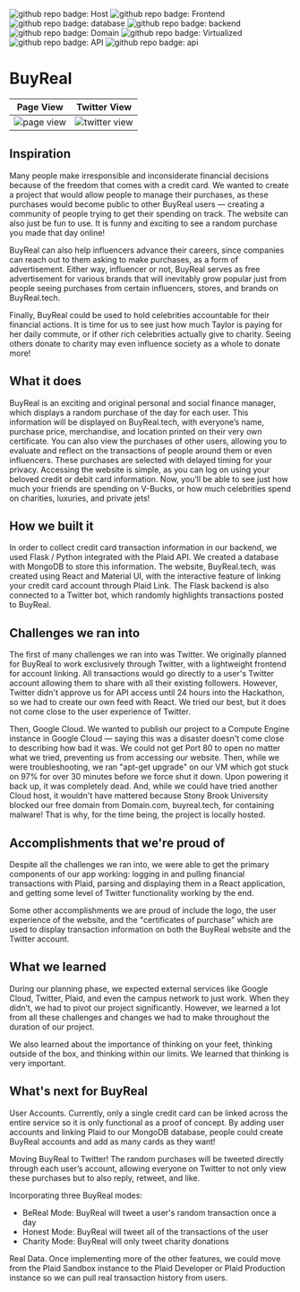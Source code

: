 ![github repo badge: Host](https://img.shields.io/badge/Host-AWS-181717?color=orange) ![github repo badge: Frontend](https://img.shields.io/badge/Frontend-React-181717?color=blue)  ![github repo badge: database](https://img.shields.io/badge/database-mongoDB-181717?color=green) ![github repo badge: backend](https://img.shields.io/badge/backend-flask-181717?color=blue) ![github repo badge: Domain](https://img.shields.io/badge/Domain-Domain.com-181717?color=red) ![github repo badge: Virtualized](https://img.shields.io/badge/Virtualized-Docker-181717?color=blue) ![github repo badge: API](https://img.shields.io/badge/API-Plaid-181717?color=purple) ![github repo badge: api](https://img.shields.io/badge/API-Twitter-181717?color=blue)  
# BuyReal

Page View             |  Twitter View
:-------------------------:|:-------------------------:
![page view](https://cdn.discordapp.com/attachments/776168532353351710/1024167283192496188/unknown.png)  |  ![twitter view](https://cdn.discordapp.com/attachments/776168532353351710/1024167438104936478/unknown.png)
## Inspiration

Many people make irresponsible and inconsiderate financial decisions because of the freedom that comes with a credit card. We wanted to create a project that would allow people to manage their purchases, as these purchases would become public to other BuyReal users — creating a community of people trying to get their spending on track. The website can also just be fun to use. It is funny and exciting to see a random purchase you made that day online! 

BuyReal can also help influencers advance their careers, since companies can reach out to them asking to make purchases, as a form of advertisement. Either way, influencer or not, BuyReal serves as free advertisement for various brands that will inevitably grow popular just from people seeing purchases from certain influencers, stores, and brands on BuyReal.tech.

Finally, BuyReal could be used to hold celebrities accountable for their financial actions. It is time for us to see just how much Taylor is paying for her daily commute, or if other rich celebrities actually give to charity. Seeing others donate to charity may even influence society as a whole to donate more!


## What it does

BuyReal is an exciting and original personal and social finance manager, which displays a random purchase of the day for each user. This information will be displayed on BuyReal.tech, with everyone’s name, purchase price, merchandise, and location printed on their very own certificate. You can also view the purchases of other users, allowing you to evaluate and reflect on the transactions of people around them or even influencers. These purchases are selected with delayed timing for your privacy. Accessing the website is simple, as you can log on using your beloved credit or debit card information. Now, you’ll be able to see just how much your friends are spending on V-Bucks, or how much celebrities spend on charities, luxuries, and private jets! 

## How we built it

In order to collect credit card transaction information in our backend, we used Flask / Python integrated with the Plaid API. We created a database with MongoDB to store this information. The website, BuyReal.tech, was created using React and Material UI, with the interactive feature of linking your credit card account through Plaid Link. The Flask backend is also connected to a Twitter bot, which randomly highlights transactions posted to BuyReal.

## Challenges we ran into

The first of many challenges we ran into was Twitter. We originally planned for BuyReal to work exclusively through Twitter, with a lightweight frontend for account linking. All transactions would go directly to a user's Twitter account allowing them to share with all their existing followers. However, Twitter didn't approve us for API access until 24 hours into the Hackathon, so we had to create our own feed with React. We tried our best, but it does not come close to the user experience of Twitter.

Then, Google Cloud. We wanted to publish our project to a Compute Engine instance in Google Cloud — saying this was a disaster doesn't come close to describing how bad it was. We could not get Port 80 to open no matter what we tried, preventing us from accessing our website. Then, while we were troubleshooting, we ran "apt-get upgrade" on our VM which got stuck on 97% for over 30 minutes before we force shut it down. Upon powering it back up, it was completely dead. And, while we could have tried another Cloud host, it wouldn't have mattered because Stony Brook University blocked our free domain from Domain.com, buyreal.tech, for containing malware! That is why, for the time being, the project is locally hosted.

## Accomplishments that we're proud of

Despite all the challenges we ran into, we were able to get the primary components of our app working: logging in and pulling financial transactions with Plaid, parsing and displaying them in a React application, and getting some level of Twitter functionality working by the end.

Some other accomplishments we are proud of include the logo, the user experience of the website, and the "certificates of purchase" which are used to display transaction information on both the BuyReal website and the Twitter account.

## What we learned

During our planning phase, we expected external services like Google Cloud, Twitter, Plaid, and even the campus network to just work. When they didn’t, we had to pivot our project significantly. However, we learned a lot from all these challenges and changes we had to make throughout the duration of our project.

We also learned about the importance of thinking on your feet, thinking outside of the box, and thinking within our limits. We learned that thinking is very important.

## What's next for BuyReal

User Accounts. Currently, only a single credit card can be linked across the entire service so it is only functional as a proof of concept. By adding user accounts and linking Plaid to our MongoDB database, people could create BuyReal accounts and add as many cards as they want!

Moving BuyReal to Twitter! The random purchases will be tweeted directly through each user’s account, allowing everyone on Twitter to not only view these purchases but to also reply, retweet, and like. 

Incorporating three BuyReal modes: 
- BeReal Mode: BuyReal will tweet a user's random transaction once a day
- Honest Mode: BuyReal will tweet all of the transactions of the user 
- Charity Mode: BuyReal will only tweet charity donations

Real Data. Once implementing more of the other features, we could move from the Plaid Sandbox instance to the Plaid Developer or Plaid Production instance so we can pull real transaction history from users.
